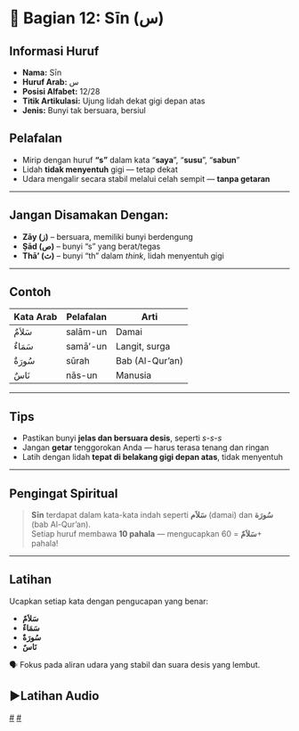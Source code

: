 # 📘 Bagian 12: Sīn (س)

## Informasi Huruf

- **Nama:** Sīn
- **Huruf Arab:** س
- **Posisi Alfabet:** 12/28
- **Titik Artikulasi:** Ujung lidah dekat gigi depan atas
- **Jenis:** Bunyi tak bersuara, bersiul

## Pelafalan

- Mirip dengan huruf **“s”** dalam kata “**saya**”, “**susu**”, “**sabun**”
- Lidah **tidak menyentuh** gigi — tetap dekat
- Udara mengalir secara stabil melalui celah sempit — **tanpa getaran**

---

## Jangan Disamakan Dengan:

- **Zāy (ز)** – bersuara, memiliki bunyi berdengung
- **Ṣād (ص)** – bunyi “s” yang berat/tegas
- **Thā’ (ث)** – bunyi “th” dalam _think_, lidah menyentuh gigi

---

## Contoh

| Kata Arab | Pelafalan | Arti            |
| --------- | --------- | --------------- |
| سَلاَمٌ   | salām-un  | Damai           |
| سَمَاءٌ   | samā’-un  | Langit, surga   |
| سُورَةٌ   | sūrah     | Bab (Al-Qur’an) |
| نَاسٌ     | nās-un    | Manusia         |

---

## Tips

- Pastikan bunyi **jelas dan bersuara desis**, seperti _s-s-s_
- Jangan **getar** tenggorokan Anda — harus terasa tenang dan ringan
- Latih dengan lidah **tepat di belakang gigi depan atas**, tidak menyentuh

---

## Pengingat Spiritual

> **Sīn** terdapat dalam kata-kata indah seperti **سَلاَم** (damai) dan **سُورَة** (bab Al-Qur’an).  
> Setiap huruf membawa **10 pahala** — mengucapkan **سَلاَمٌ** = 60+ pahala!

---

## Latihan

Ucapkan setiap kata dengan pengucapan yang benar:

- **سَلاَمٌ**
- **سَمَاءٌ**
- **سُورَةٌ**
- **نَاسٌ**

🗣 Fokus pada aliran udara yang stabil dan suara desis yang lembut.

## ▶️Latihan Audio

[#](assets/audios/arabic/man/12.mp3) [#](assets/audios/arabic/woman/12.mp3)
